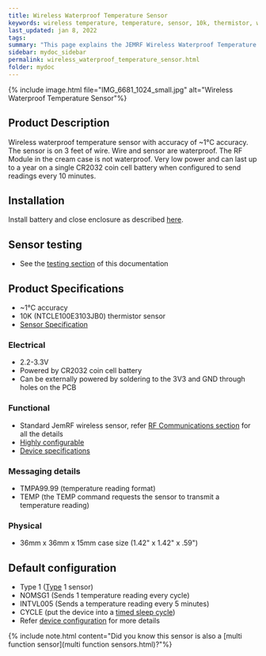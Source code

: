 ```yaml
---
title: Wireless Waterproof Temperature Sensor
keywords: wireless temperature, temperature, sensor, 10k, thermistor, waterproof
last_updated: jan 8, 2022
tags:
summary: "This page explains the JEMRF Wireless Waterproof Temperature Sensor"
sidebar: mydoc_sidebar
permalink: wireless_waterproof_temperature_sensor.html
folder: mydoc
---
```


{% include image.html file="IMG_6681_1024_small.jpg" alt="Wireless Waterproof Temperature Sensor"%}

## Product Description
Wireless waterproof temperature sensor with accuracy of ~1°C accuracy. The sensor is on 3 feet of wire. Wire and sensor are waterproof. The RF Module in the cream case is not waterproof. Very low power and can last up to a year on a single CR2032 coin cell battery when configured to send readings every 10 minutes.

## Installation
Install battery and close enclosure as described [here](sensor_installation.html).

## Sensor testing
* See the [testing section](sensor_testing.html) of this documentation

## Product Specifications
* ~1°C accuracy
* 10K (NTCLE100E3103JB0) thermistor sensor
* [Sensor Specification](3950specifications.html)

### Electrical
* 2.2-3.3V
* Powered by CR2032 coin cell battery
* Can be externally powered by soldering to the 3V3 and GND through holes on the PCB

### Functional
* Standard JemRF wireless sensor, refer [RF Communications section](rf_basics.html) for all the details
* [Highly configurable](configuration_overview.html)
* [Device specifications](rf_device_specs.html)

### Messaging details
* TMPA99.99 (temperature reading format)
* TEMP (the TEMP command requests the sensor to transmit a temperature reading)

### Physical
* 36mm x 36mm x 15mm case size (1.42" x 1.42" x .59")

## Default configuration
* Type 1 ([Type](types.html) 1 sensor)
* NOMSG1 (Sends 1 temperature reading every cycle)
* INTVL005 (Sends a temperature reading every 5 minutes)
* CYCLE (put the device into a [timed sleep cycle](sleep_modes.html))
* Refer [device configuration](configuration_overview.html) for more details

{% include note.html content="Did you know this sensor is also a [multi function sensor](multi function sensors.html)?"%}